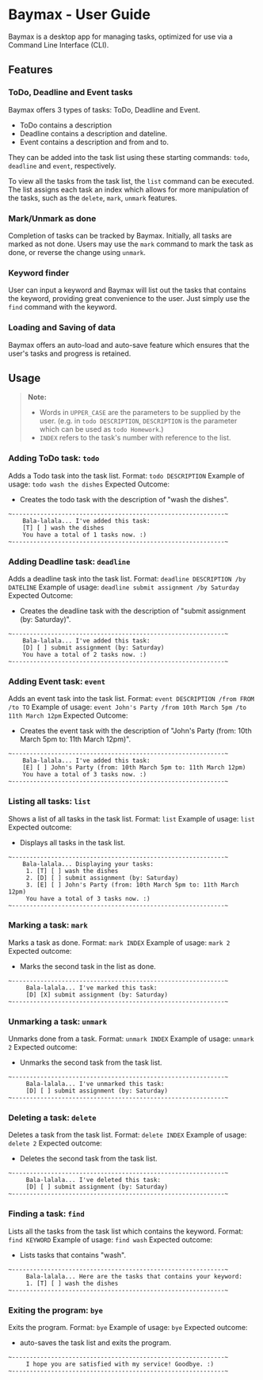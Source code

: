 # Baymax - User Guide
Baymax is a desktop app for managing tasks, optimized for use via a Command Line Interface (CLI).
## Features
### ToDo, Deadline and Event tasks
Baymax offers 3 types of tasks: ToDo, Deadline and Event.
- ToDo contains a description
- Deadline contains a description and dateline.
- Event contains a description and from and to.

They can be added into the task list using these starting commands: `todo`, `deadline` and `event`, respectively.

To view all the tasks from the task list, the `list` command can be executed. The list assigns each task an index which allows for more manipulation of the tasks, such as the `delete`, `mark`, `unmark` features.

### Mark/Unmark as done
Completion of tasks can be tracked by Baymax.
Initially, all tasks are marked as not done. Users may use the `mark` command to mark the task as done, or reverse the change using `unmark`.

### Keyword finder
User can input a keyword and Baymax will list out the tasks that contains the keyword, providing great convenience to the user. Just simply use the `find` command with the keyword.

### Loading and Saving of data
Baymax offers an auto-load and auto-save feature which ensures that the user's tasks and progress is retained.

## Usage

> **Note:**
> - Words in <code>UPPER_CASE</code> are the parameters to be supplied by the user.  (e.g. in <code>todo DESCRIPTION</code>, <code>DESCRIPTION</code>  is the parameter which can be used as <code>todo Homework</code>.)
> -  `INDEX` refers to the task's number with reference to the list.

### Adding ToDo task: `todo`
Adds a Todo task into the task list.
Format: `todo DESCRIPTION`
Example of usage:
`todo wash the dishes`
Expected Outcome:
- Creates the todo task with the description of "wash the dishes".
```
~------------------------------------------------------------~
    Bala-lalala... I've added this task:
    [T] [ ] wash the dishes
    You have a total of 1 tasks now. :)
~------------------------------------------------------------~
```

### Adding Deadline task: `deadline`
Adds a deadline task into the task list.
Format: `deadline DESCRIPTION /by DATELINE`
Example of usage:
`deadline submit assignment /by Saturday`
Expected Outcome:
- Creates the deadline task with the description of "submit assignment (by: Saturday)".
```
~------------------------------------------------------------~
    Bala-lalala... I've added this task:
    [D] [ ] submit assignment (by: Saturday)
    You have a total of 2 tasks now. :)
~------------------------------------------------------------~
```

### Adding Event task: `event`
Adds an event task into the task list.
Format: `event DESCRIPTION /from FROM /to TO`
Example of usage:
`event John's Party /from 10th March 5pm /to 11th March 12pm`
Expected Outcome:
- Creates the event task with the description of "John's Party (from: 10th March 5pm to: 11th March 12pm)".
```
~------------------------------------------------------------~
    Bala-lalala... I've added this task:
    [E] [ ] John's Party (from: 10th March 5pm to: 11th March 12pm)
    You have a total of 3 tasks now. :)
~------------------------------------------------------------~
```

### Listing all tasks: `list`
Shows a list of all tasks in the task list.
Format: `list`
Example of usage:
`list`
Expected outcome:
- Displays all tasks in the task list.
```
~------------------------------------------------------------~
    Bala-lalala... Displaying your tasks: 
     1. [T] [ ] wash the dishes
     2. [D] [ ] submit assignment (by: Saturday)
     3. [E] [ ] John's Party (from: 10th March 5pm to: 11th March 12pm)
     You have a total of 3 tasks now. :)
~------------------------------------------------------------~
```

### Marking a task: `mark`
Marks a task as done.
Format: `mark INDEX`
Example of usage:
`mark 2`
Expected outcome:
- Marks the second task in the list as done.
```
~------------------------------------------------------------~
     Bala-lalala... I've marked this task:
     [D] [X] submit assignment (by: Saturday)
~------------------------------------------------------------~
```

### Unmarking a task: `unmark`
Unmarks done from a task.
Format: `unmark INDEX`
Example of usage:
`unmark 2`
Expected outcome:
- Unmarks the second task from the task list.
```
~------------------------------------------------------------~
     Bala-lalala... I've unmarked this task:
     [D] [ ] submit assignment (by: Saturday)
~------------------------------------------------------------~
``` 

### Deleting a task: `delete`
Deletes a task from the task list.
Format: `delete INDEX`
Example of usage:
`delete 2`
Expected outcome:
- Deletes the second task from the task list.
```
~------------------------------------------------------------~
     Bala-lalala... I've deleted this task:
     [D] [ ] submit assignment (by: Saturday)
~------------------------------------------------------------~
```

### Finding a task: `find`
Lists all the tasks from the task list which contains the keyword.
Format: `find KEYWORD`
Example of usage:
`find wash`
Expected outcome:
- Lists tasks that contains "wash".

```
~------------------------------------------------------------~
     Bala-lalala... Here are the tasks that contains your keyword:
     1. [T] [ ] wash the dishes
~------------------------------------------------------------~
```
### Exiting the program: `bye`
Exits the program.
Format: `bye`
Example of usage:
`bye`
Expected outcome:
- auto-saves the task list and exits the program.
```
~------------------------------------------------------------~
     I hope you are satisfied with my service! Goodbye. :)
~------------------------------------------------------------~
```